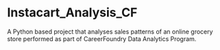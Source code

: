 # Instacart_Analysis_CF
A Python based project that analyses sales patterns of an online grocery store performed as part of CareerFoundry Data Analytics Program.
